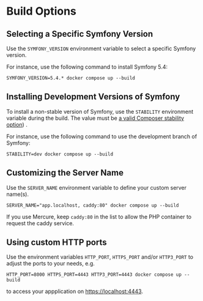 # Build Options

## Selecting a Specific Symfony Version

Use the `SYMFONY_VERSION` environment variable to select a specific Symfony version.

For instance, use the following command to install Symfony 5.4:

    SYMFONY_VERSION=5.4.* docker compose up --build

## Installing Development Versions of Symfony

To install a non-stable version of Symfony, use the `STABILITY` environment variable during the build.
The value must be [a valid Composer stability option](https://getcomposer.org/doc/04-schema.md#minimum-stability)) .

For instance, use the following command to use the development branch of Symfony:

    STABILITY=dev docker compose up --build

## Customizing the Server Name

Use the `SERVER_NAME` environment variable to define your custom server name(s).

    SERVER_NAME="app.localhost, caddy:80" docker compose up --build

If you use Mercure, keep `caddy:80` in the list to allow the PHP container to request the caddy service.

## Using custom HTTP ports

Use the environment variables `HTTP_PORT`, `HTTPS_PORT` and/or `HTTP3_PORT` to adjust the ports to your needs, e.g.

    HTTP_PORT=8000 HTTPS_PORT=4443 HTTP3_PORT=4443 docker compose up --build

to access your appplication on [https://localhost:4443](https://localhost:4443).
